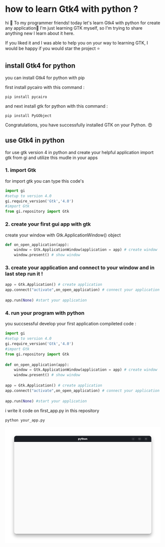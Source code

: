 # how to learn Gtk4 with python ? 
hi 👋 To my programmer friends! today let's learn Gtk4 with python for create any application📱 
I'm just learning GTK myself, so I'm trying to share anything new I learn about it here.


If you liked it and I was able to help you on your way to learning GTK, I would be happy if you would star the project ⭐

## install Gtk4 for python 

you can install Gtk4 for python with pip

first install pycairo with this command :


~~~shell
pip install pycairo
~~~


and next install gtk for python with this command : 

~~~shell
pip install PyGObject
~~~
Congratulations, you have successfully installed GTK on your Python. 😍

## use Gtk4 in python 
for use gtk version 4 in python and create your helpful application import gtk from gi and utilize this mudle in your apps
### 1. import Gtk
for import gtk you can type this code's 
~~~python
import gi
#setup to version 4.0
gi.require_version('Gtk','4.0')
#import Gtk 
from gi.repository import Gtk
~~~

### 2. create your first gui app with gtk
create your window with Gtk.ApplicationWindow() object

~~~python
def on_open_application(app):
    window = Gtk.ApplicationWindow(application = app) # create window
    window.present() # show window
~~~

### 3. create your application and connect to your window and in last step run it !
~~~python
app = Gtk.Application() # create application
app.connect("activate",on_open_application) # connect your application to window

app.run(None) #start your application
~~~
### 4. run your program with python
you succsessful develop your first application 
compileted code : 
~~~python
import gi
#setup to version 4.0
gi.require_version('Gtk','4.0')
#import Gtk 
from gi.repository import Gtk

def on_open_application(app):
    window = Gtk.ApplicationWindow(application = app) # create window
    window.present() # show window

app = Gtk.Application() # create application
app.connect("activate",on_open_application) # connect your application to window

app.run(None) #start your application
~~~
i write it code on first_app.py in this repository

~~~shell
python your_app.py 
~~~

<div align="center">
<img src="assets/screenshot/first-app-screenshot.png">
</div>
